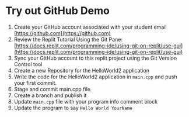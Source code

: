 # Try out GitHub Demo

1. Create your GitHub account associated with your student email [https://github.com](https://github.com)
2. Review the Replit Tutorial Using the Git Pane: [https://docs.replit.com/programming-ide/using-git-on-replit/use-gui](https://docs.replit.com/programming-ide/using-git-on-replit/use-gui)
3. Sync your GitHub account to this replit project using the Git Version Control tool
4. Create a new Repository for the HelloWorld2 application
5. Write the code for the HelloWorld2 application in `main.cpp` and push your first commit.
6. Stage and commit main.cpp file
7. Create a branch and publish it
8. Update `main.cpp` file with your program info comment block
9. Update the program to say `Hello World YourName`
